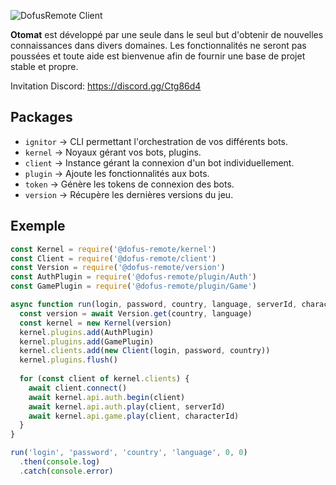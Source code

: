 ![DofusRemote Client](https://raw.githubusercontent.com/dofus-remote/otomat/dev/app.png)

**Otomat** est développé par une seule dans le seul but d'obtenir de nouvelles connaissances dans divers domaines. Les fonctionnalités ne seront pas poussées et toute aide est bienvenue afin de fournir une base de projet stable et propre.

Invitation Discord: https://discord.gg/Ctg86d4

## Packages
- `ignitor` -> CLI permettant l'orchestration de vos différents bots.
- `kernel` -> Noyaux gérant vos bots, plugins.
- `client` -> Instance gérant la connexion d'un bot individuellement.
- `plugin` -> Ajoute les fonctionnalités aux bots.
- `token` -> Génère les tokens de connexion des bots.
- `version` -> Récupère les dernières versions du jeu.

## Exemple
```js
const Kernel = require('@dofus-remote/kernel')
const Client = require('@dofus-remote/client')
const Version = require('@dofus-remote/version')
const AuthPlugin = require('@dofus-remote/plugin/Auth')
const GamePlugin = require('@dofus-remote/plugin/Game')

async function run(login, password, country, language, serverId, characterId) {
  const version = await Version.get(country, language)
  const kernel = new Kernel(version)
  kernel.plugins.add(AuthPlugin)
  kernel.plugins.add(GamePlugin)
  kernel.clients.add(new Client(login, password, country))
  kernel.plugins.flush()
  
  for (const client of kernel.clients) {
    await client.connect()
    await kernel.api.auth.begin(client)
    await kernel.api.auth.play(client, serverId)
    await kernel.api.game.play(client, characterId)
  }
}

run('login', 'password', 'country', 'language', 0, 0)
  .then(console.log)
  .catch(console.error)
```